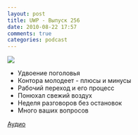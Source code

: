 ```yaml
---
layout: post
title: UWP - Выпуск 256
date: 2010-08-22 17:57
comments: true
categories: podcast
---
```

![](https://podcast.umputun.com/images/uwp/uwp256.jpg)


- Удвоение поголовья
- Контора молодеет - плюсы и минусы
- Рабочий переход и его процесс
- Понюхал свежий воздух
- Неделя разговоров без остановок
- Много ваших вопросов

[Аудио](http://archive.rucast.net/uwp/media/ump_podcast256.mp3)
<audio src="http://archive.rucast.net/uwp/media/ump_podcast256.mp3" preload="none">
